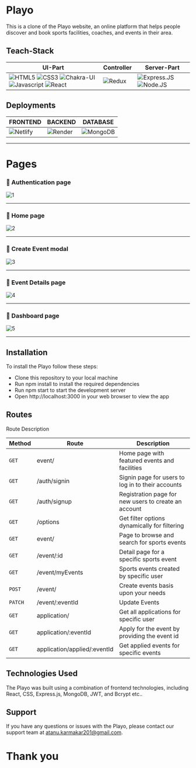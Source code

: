 # Playo 
This is a clone of the Playo website, an online platform that helps people discover and book sports facilities, coaches, and events in their area.

## Teach-Stack
| UI-Part | Controller | Server-Part |
|---------|------------------|--------------|
|![HTML5](https://img.shields.io/badge/HTML5-E34F26?style=for-the-badge&logo=html5&logoColor=white) ![CSS3](https://img.shields.io/badge/CSS3-1572B6?style=for-the-badge&logo=css3&logoColor=white) ![Chakra-UI](https://img.shields.io/badge/Chakra--UI-319795?style=for-the-badge&logo=chakra-ui&logoColor=white) ![Javascript](https://img.shields.io/badge/JavaScript-323330?style=for-the-badge&logo=javascript&logoColor=F7DF1E) ![React](https://img.shields.io/badge/React-20232A?style=for-the-badge&logo=react&logoColor=61DAFB)|![Redux](https://img.shields.io/badge/Redux-593D88?style=for-the-badge&logo=redux&logoColor=white) |![Express.JS](https://img.shields.io/badge/Express.js-000000?style=for-the-badge&logo=express&logoColor=white) ![Node.JS](https://img.shields.io/badge/Node.js-339933?style=for-the-badge&logo=nodedotjs&logoColor=white)|

## Deployments
|FRONTEND|BACKEND|DATABASE|
|--------|-------|--------|
|![Netlify](https://img.shields.io/badge/Netlify-00C7B7?style=for-the-badge&logo=netlify&logoColor=white)|![Render](https://img.shields.io/badge/Render-46E3B7?style=for-the-badge&logo=render&logoColor=white)|![MongoDB](https://img.shields.io/badge/MongoDB-4EA94B?style=for-the-badge&logo=mongodb&logoColor=white)


---
# Pages
### :small_blue_diamond: Authentication page
![1](https://github.com/Atanu8250/Playo/assets/94675329/c648cb9c-3d6c-4a0e-a254-cb537de9e891)

***


### :small_blue_diamond: Home page 
![2](https://github.com/Atanu8250/Playo/assets/94675329/72da992e-dbbf-4c25-8f09-7a2343696ddc)

***

### :small_blue_diamond: Create Event modal 
![3](https://github.com/Atanu8250/Playo/assets/94675329/9bda0916-e35a-48b0-bd48-dfcba048d9c3)

***

### :small_blue_diamond: Event Details page 
![4](https://github.com/Atanu8250/Playo/assets/94675329/de04f706-b1ac-4917-88a7-f5037b0b8ccf)

***

### :small_blue_diamond: Dashboard page 
![5](https://github.com/Atanu8250/Playo/assets/94675329/a21bef50-14e0-477f-8b09-435201e4a58f)

***

## Installation
To install the Playo follow these steps:

- Clone this repository to your local machine
- Run npm install to install the required dependencies
- Run npm start to start the development server
- Open http://localhost:3000 in your web browser to view the app

## Routes
Route	Description

| Method | Route | Description |
|-------|-------------|----------|
|`GET`| event/ |	Home page with featured events and facilities |
|`GET`| /auth/signin | Signin page for users to log in to their accounts |
|`GET`| /auth/signup |	Registration page for new users to create an account |
|`GET`| /options | Get filter options dynamically for filtering |
|`GET`| event/ |	Page to browse and search for sports events |
|`GET`| /event/:id |	Detail page for a specific sports event |
|`GET`| /event/myEvents	| Sports events created by specific user |
|`POST`| /event/ | Create events basis upon your needs |
|`PATCH`| /event/:eventId | Update Events |
|`GET`| application/ | Get all applications for specific user |
|`GET`| application/:eventId | Apply for the event by providing the event id |
|`GET`| application/applied/:eventId | Get applied events for specific events |
## Technologies Used
The Playo was built using a combination of frontend technologies, including React, CSS, Express.js, MongoDB, JWT, and Bcrypt etc..

## Support
If you have any questions or issues with the Playo, please contact our support team at atanu.karmakar201@gmail.com.

# Thank you
